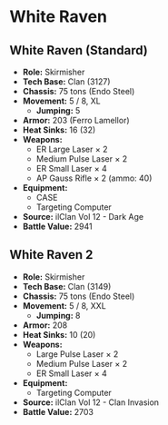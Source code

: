 # White Raven
## White Raven (Standard)
- **Role:** Skirmisher
- **Tech Base:** Clan (3127)
- **Chassis:** 75 tons (Endo Steel)
- **Movement:** 5 / 8, XL
  - **Jumping:** 5
- **Armor:** 203 (Ferro Lamellor)
- **Heat Sinks:** 16 (32)
- **Weapons:**
  - ER Large Laser × 2
  - Medium Pulse Laser × 2
  - ER Small Laser × 4
  - AP Gauss Rifle × 2 (ammo: 40)
- **Equipment:**
  - CASE
  - Targeting Computer
- **Source:** ilClan Vol 12 - Dark Age
- **Battle Value:** 2941

## White Raven 2
- **Role:** Skirmisher
- **Tech Base:** Clan (3149)
- **Chassis:** 75 tons (Endo Steel)
- **Movement:** 5 / 8, XXL
  - **Jumping:** 8
- **Armor:** 208
- **Heat Sinks:** 10 (20)
- **Weapons:**
  - Large Pulse Laser × 2
  - Medium Pulse Laser × 2
  - ER Small Laser × 4
- **Equipment:**
  - Targeting Computer
- **Source:** ilClan Vol 12 - Clan Invasion
- **Battle Value:** 2703

